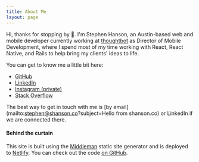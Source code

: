 ```yaml
---
title: About Me
layout: page
---
```


Hi, thanks for stopping by 👋. I'm Stephen Hanson, an Austin-based web and
mobile developer currently working at [thoughtbot](https://thoughtbot.com) as Director of Mobile Development,
where I spend most of my time working with React, React Native, and Rails to
help bring my clients' ideas to life.

You can get to know me a little bit here:

- [GitHub](https://github.com/stevehanson)
- [LinkedIn](https://www.linkedin.com/in/hansonsteve)
- [Instagram (private)](https://instagram.com/steve_hanson)
- [Stack Overflow](https://stackoverflow.com/users/680847/steve-hanson)

The best way to get in touch with me is [by email](mailto:stephen@shanson.co?subject=Hello from shanson.co) or LinkedIn if we are connected there.

#### Behind the curtain

This site is built using the [Middleman](https://middlemanapp.com/) static site generator and is deployed to [Netlify](https://www.netlify.com/). You can check out the code [on GitHub](https://github.com/stevehanson/shanson-co).
